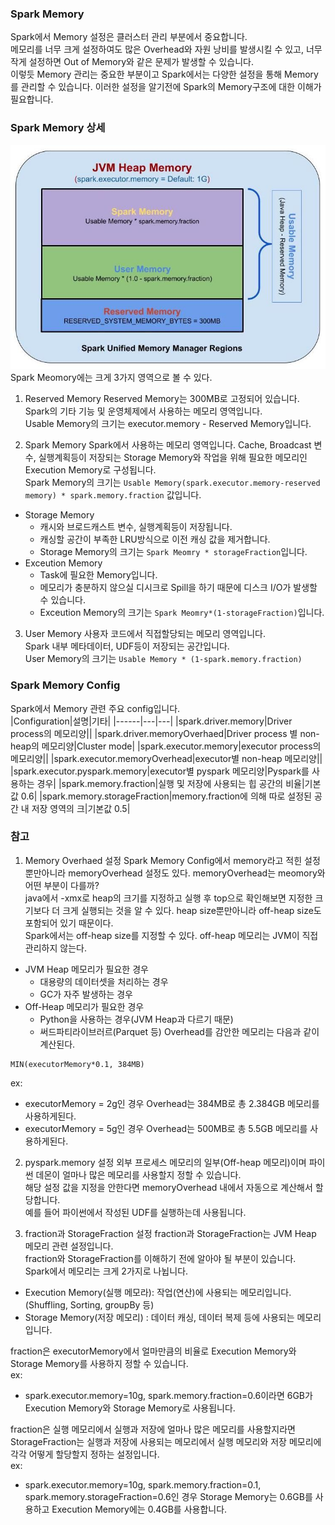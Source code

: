 ### Spark Memory
Spark에서 Memory 설정은 클러스터 관리 부분에서 중요합니다.  
메모리를 너무 크게 설정하여도 많은 Overhead와 자원 낭비를 발생시킬 수 있고, 너무 작게 설정하면 Out of Memory와 같은 문제가 발생할 수 있습니다.  
이렇듯 Memory 관리는 중요한 부분이고 Spark에서는 다양한 설정을 통해 Memory를 관리할 수 있습니다. 이러한 설정을 알기전에 Spark의 Memory구조에 대한 이해가 필요합니다.

### Spark Memory 상세
![spark-memory-1](./images/spark-memory-1.jpeg)  
Spark Meomory에는 크게 3가지 영역으로 볼 수 있다.  
1. Reserved Memory
Reserved Memory는 300MB로 고정되어 있습니다. Spark의 기타 기능 및 운영체제에서 사용하는 메모리 영역입니다.  
Usable Memory의 크기는 executor.memory - Reserved Memory입니다.  

2. Spark Memory
Spark에서 사용하는 메모리 영역입니다. Cache, Broadcast 변수, 실행계획등이 저장되는 Storage Memory와 작업을 위해 필요한 메모리인 Execution Memory로 구성됩니다.  
Spark Memory의 크기는 `Usable Memory(spark.executor.memory-reserved memory) * spark.memory.fraction` 값입니다.  
- Storage Memory
  - 캐시와 브로드캐스트 변수, 실행계획등이 저장됩니다.
  - 캐싱할 공간이 부족한 LRU방식으로 이전 캐싱 값을 제거합니다.
  - Storage Memory의 크기는 `Spark Meomry * storageFraction`입니다.
- Exceution Memory
  - Task에 필요한 Memory입니다.
  - 메모리가 충분하지 않으실 디시크로 Spill을 하기 때문에 디스크 I/O가 발생할 수 있습니다.
  - Exceution Memory의 크기는 `Spark Meomry*(1-storageFraction)`입니다.

3. User Memory
사용자 코드에서 직접할당되는 메모리 영역입니다.  
Spark 내부 메타데이터, UDF등이 저장되는 공간입니다.  
User Memory의 크기는 `Usable Memory * (1-spark.memory.fraction)`

### Spark Memory Config
Spark에서 Memory 관련 주요 config입니다.  
|Configuration|설명|기타|
|------|---|---|
|spark.driver.memory|Driver process의 메모리양||
|spark.driver.memoryOverhaed|Driver process 별 non-heap의 메모리양|Cluster mode|
|spark.executor.memory|executor process의 메모리양||
|spark.executor.memoryOverhead|executor별 non-heap 메모리양||
|spark.executor.pyspark.memory|executor별 pyspark 메모리양|Pyspark를 사용하는 경우|
|spark.memory.fraction|실행 및 저장에 사용되는 힙 공간의 비율|기본값 0.6|
|spark.memory.storageFraction|memory.fraction에 의해 따로 설정된 공간 내 저장 영역의 크|기본값 0.5|

### 참고
1. Memory Overhaed 설정
Spark Memory Config에서 memory라고 적힌 설정 뿐만아니라 memoryOverhead 설정도 있다. memoryOverhead는 meomory와 어떤 부분이 다를까?  
java에서 -xmx로 heap의 크기를 지정하고 실행 후 top으로 확인해보면 지정한 크기보다 더 크게 실행되는 것을 알 수 있다. heap size뿐만아니라 off-heap size도 포함되어 있기 때문이다.  
Spark에서는 off-heap size를 지정할 수 있다. off-heap 메모리는 JVM이 직접관리하지 않는다.  

- JVM Heap 메모리가 필요한 경우
  - 대용량의 데이터셋을 처리하는 경우
  - GC가 자주 발생하는 경우
- Off-Heap 메모리가 필요한 경우
  - Python을 사용하는 경우(JVM Heap과 다르기 때문)
  - 써드파티라이브러르(Parquet 등)
Overhead를 감안한 메모리는 다음과 같이 계산된다. 
``` 
MIN(executorMemory*0.1, 384MB)
```
ex:  
- executorMemory = 2g인 경우 Overhead는 384MB로 총 2.384GB 메모리를 사용하게된다.
- executorMemory = 5g인 경우 Overhead는 500MB로 총 5.5GB 메모리를 사용하게된다.

2. pyspark.memory 설정
외부 프로세스 메모리의 일부(Off-heap 메모리)이며 파이썬 데몬이 얼마나 많은 메모리를 사용할지 정할 수 있습니다.  
해당 설정 값을 지정을 안한다면 memoryOverhead 내에서 자동으로 계산해서 할당합니다.  
예를 들어 파이썬에서 작성된 UDF를 실행하는데 사용됩니다. 

3. fraction과 StorageFraction 설정
fraction과 StorageFraction는 JVM Heap 메모리 관련 설정입니다.  
fraction와 StorageFraction를 이해하기 전에 알아야 될 부분이 있습니다.  
Spark에서 메모리는 크게 2가지로 나뉩니다.  
- Execution Memory(실행 메모라): 작업(연산)에 사용되는 메모리입니다.(Shuffling, Sorting, groupBy 등)
- Storage Memory(저장 메모리) : 데이터 캐싱, 데이터 복제 등에 사용되는 메모리입니다.  
  
fraction은 executorMemory에서 얼마만큼의 비율로 Execution Memory와 Storage Memory를 사용하지 정할 수 있습니다.  
ex:  
- spark.executor.memory=10g, spark.memory.fraction=0.6이라면 6GB가 Execution Memory와 Storage Memory로 사용됩니다.  
  
fraction은 실행 메모리에서 실행과 저장에 얼마나 많은 메모리를 사용할지라면 StorageFraction는 실행과 저장에 사용되는 메모리에서 실행 메모리와 저장 메모리에 각각 어떻게 할당할지 정하는 설정입니다.  
ex:  
- spark.executor.memory=10g, spark.memory.fraction=0.1, spark.memory.storageFraction=0.6인 경우 Storage Memory는 0.6GB를 사용하고 Execution Memory에는 0.4GB를 사용합니다.  